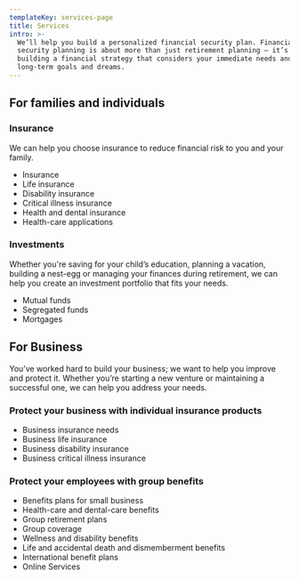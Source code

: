 ```yaml
---
templateKey: services-page
title: Services
intro: >-
  We’ll help you build a personalized financial security plan. Financial
  security planning is about more than just retirement planning – it’s about
  building a financial strategy that considers your immediate needs and your
  long-term goals and dreams.
---
```

## For families and individuals

### Insurance

We can help you choose insurance to reduce financial risk to you and your family.

* Insurance
* Life insurance
* Disability insurance
* Critical illness insurance
* Health and dental insurance
* Health-care applications

### Investments

Whether you're saving for your child’s education, planning a vacation, building a nest-egg or managing your finances during retirement, we can help you create an investment portfolio that fits your needs.

* Mutual funds
* Segregated funds
* Mortgages

## For Business

You’ve worked hard to build your business; we want to help you improve and protect it. Whether you’re starting a new venture or maintaining a successful one, we can help you address your needs.

### Protect your business with individual insurance products

* Business insurance needs
* Business life insurance
* Business disability insurance
* Business critical illness insurance

### Protect your employees with group benefits

* Benefits plans for small business
* Health-care and dental-care benefits
* Group retirement plans
* Group coverage
* Wellness and disability benefits
* Life and accidental death and dismemberment benefits
* International benefit plans
* Online Services
